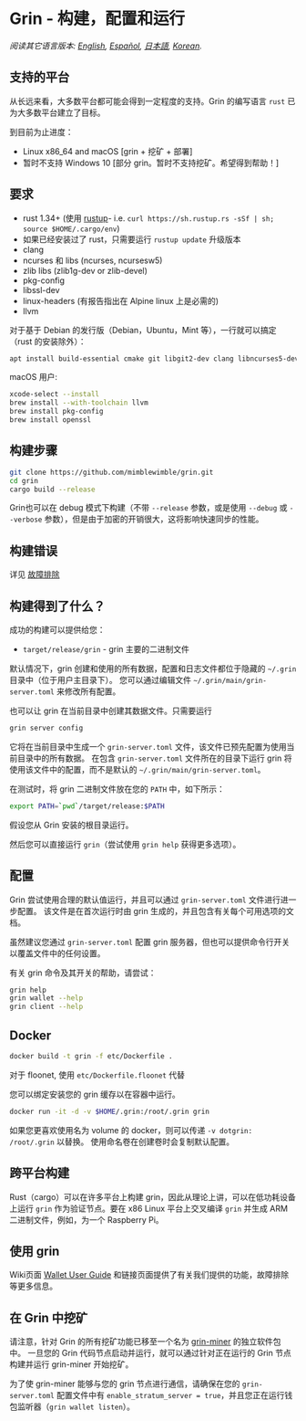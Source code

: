# Grin - 构建，配置和运行

*阅读其它语言版本: [English](../build.md), [Español](build_ES.md), [日本語](build_JP.md), [Korean](build_KR.md).*

## 支持的平台

从长远来看，大多数平台都可能会得到一定程度的支持。Grin 的编写语言 `rust` 已为大多数平台建立了目标。

到目前为止进度：

* Linux x86\_64 and macOS [grin + 挖矿 + 部署]
* 暂时不支持 Windows 10 [部分 grin。暂时不支持挖矿。希望得到帮助！]

## 要求

* rust 1.34+ (使用 [rustup]((https://www.rustup.rs/))- i.e. `curl https://sh.rustup.rs -sSf | sh; source $HOME/.cargo/env`)
* 如果已经安装过了 rust，只需要运行 `rustup update` 升级版本
* clang
* ncurses 和 libs (ncurses, ncursesw5)
* zlib libs (zlib1g-dev or zlib-devel)
* pkg-config
* libssl-dev
* linux-headers (有报告指出在 Alpine linux 上是必需的)
* llvm

对于基于 Debian 的发行版（Debian，Ubuntu，Mint 等），一行就可以搞定（rust 的安装除外）：

```sh
apt install build-essential cmake git libgit2-dev clang libncurses5-dev libncursesw5-dev zlib1g-dev pkg-config libssl-dev llvm
```

macOS 用户:

```sh
xcode-select --install
brew install --with-toolchain llvm
brew install pkg-config
brew install openssl
```

## 构建步骤

```sh
git clone https://github.com/mimblewimble/grin.git
cd grin
cargo build --release
```

Grin也可以在 debug 模式下构建（不带 `--release` 参数，或是使用 `--debug` 或 `--verbose` 参数），但是由于加密的开销很大，这将影响快速同步的性能。

## 构建错误

详见 [故障排除](https://github.com/mimblewimble/docs/wiki/Troubleshooting)

## 构建得到了什么？

成功的构建可以提供给您：

* `target/release/grin` - grin 主要的二进制文件

默认情况下，grin 创建和使用的所有数据，配置和日志文件都位于隐藏的 `~/.grin` 目录中（位于用户主目录下）。
您可以通过编辑文件 `~/.grin/main/grin-server.toml` 来修改所有配置。

也可以让 grin 在当前目录中创建其数据文件。只需要运行

```sh
grin server config
```

它将在当前目录中生成一个 `grin-server.toml` 文件，该文件已预先配置为使用当前目录中的所有数据。
在包含 `grin-server.toml` 文件所在的目录下运行 grin 将使用该文件中的配置，而不是默认的 `~/.grin/main/grin-server.toml`。

在测试时，将 grin 二进制文件放在您的 `PATH` 中，如下所示：

```sh
export PATH=`pwd`/target/release:$PATH
```

假设您从 Grin 安装的根目录运行。

然后您可以直接运行 `grin`（尝试使用 `grin help` 获得更多选项）。

## 配置

Grin 尝试使用合理的默认值运行，并且可以通过 `grin-server.toml` 文件进行进一步配置。
该文件是在首次运行时由 grin 生成的，并且包含有关每个可用选项的文档。

虽然建议您通过 `grin-server.toml` 配置 grin 服务器，但也可以提供命令行开关以覆盖文件中的任何设置。

有关 grin 命令及其开关的帮助，请尝试：

```sh
grin help
grin wallet --help
grin client --help
```

## Docker

```sh
docker build -t grin -f etc/Dockerfile .
```
对于 floonet, 使用 `etc/Dockerfile.floonet` 代替

您可以绑定安装您的 grin 缓存以在容器中运行。

```sh
docker run -it -d -v $HOME/.grin:/root/.grin grin
```
如果您更喜欢使用名为 volume 的 docker，则可以传递 `-v dotgrin: /root/.grin` 以替换。
使用命名卷在创建卷时会复制默认配置。

## 跨平台构建

Rust（cargo）可以在许多平台上构建 grin，因此从理论上讲，可以在低功耗设备上运行 `grin` 作为验证节点。要在 x86 Linux 平台上交叉编译 `grin` 并生成 ARM 二进制文件，例如，为一个 Raspberry Pi。

## 使用 grin

Wiki页面 [Wallet User Guide](https://github.com/mimblewimble/docs/wiki/Wallet-User-Guide) 和链接页面提供了有关我们提供的功能，故障排除等更多信息。

## 在 Grin 中挖矿

请注意，针对 Grin 的所有挖矿功能已移至一个名为 [grin-miner](https://github.com/mimblewimble/grin-miner) 的独立软件包中。
一旦您的 Grin 代码节点启动并运行，就可以通过针对正在运行的 Grin 节点构建并运行 grin-miner 开始挖矿。

为了使 grin-miner 能够与您的 grin 节点进行通信，请确保在您的 `grin-server.toml` 配置文件中有 `enable_stratum_server = true`，并且您正在运行钱包监听器（`grin wallet listen`）。
